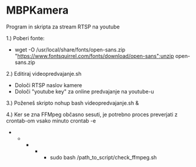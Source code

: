 # MBPKamera
Program in skripta za stream RTSP na youtube


1.)  Poberi fonte:
- wget -O /usr/local/share/fonts/open-sans.zip "https://www.fontsquirrel.com/fonts/download/open-sans";unzip open-sans.zip

2.)  Editiraj videopredvajanje.sh
- Določi RTSP naslov kamere
- Določi "youtube key" za online predvajanje na youtube-u

3.) Poženeš skripto nohup bash videopredvajanje.sh &

4.) Ker se zna FFMpeg občasno sesuti, je potrebno proces preverjati z crontab-om vsako minuto
crontab -e
* * * * * sudo bash /path_to_script/check_ffmpeg.sh

